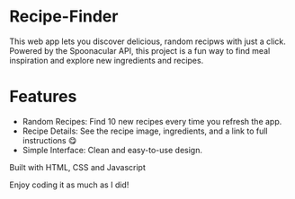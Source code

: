 # Recipe-Finder

This web app lets you discover delicious, random recipws with just a click. Powered by the Spoonacular API, this project is a fun way to find meal inspiration and explore new ingredients and recipes.

# Features
 - Random Recipes: Find 10 new recipes every time you refresh the app.
 - Recipe Details: See the recipe image, ingredients, and a link to full instructions 😋
 - Simple Interface: Clean and easy-to-use design.

Built with HTML, CSS and Javascript

Enjoy coding it as much as I did!
